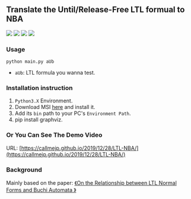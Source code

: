 ## Translate the Until/Release-Free LTL formual to NBA
![](https://img.shields.io/badge/author-金鹏-yellow.svg) ![](https://img.shields.io/badge/author-张小禹-yellow.svg) ![](https://img.shields.io/badge/author-肖思慧-yellow.svg) ![](https://img.shields.io/badge/author-王献辉-yellow.svg)

### Usage
```
python main.py aUb
```

* `aUb`: LTL formula you wanna test.

### Installation instruction

1. `Python3.X` Environment.
2. Download MSI [here](https://graphviz.gitlab.io/_pages/Download/Download_windows.html) and install it.
3. Add its `bin` path to your PC's `Environment Path`.
4. pip install graphviz. 

### Or You Can See The Demo Video

URL: [https://callmejp.github.io/2019/12/28/LTL-NBA/](https://callmejp.github.io/2019/12/28/LTL-NBA/)

### Background

Mainly based on the paper: [《On the Relationship between LTL Normal Forms and
Buchi Automata
》](http://xueshu.baidu.com/usercenter/paper/show?paperid=b2de50f25069782badc33ae93c891f64&site=xueshu_se)